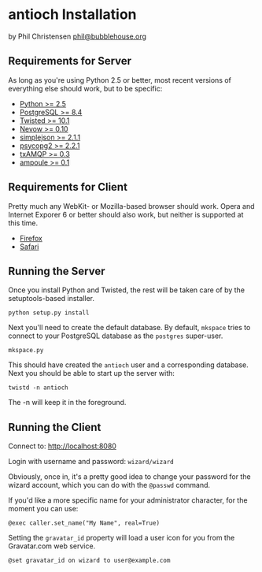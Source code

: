 antioch Installation
====================

by Phil Christensen
phil@bubblehouse.org

Requirements for Server
-----------------------

As long as you're using Python 2.5 or better, most recent versions of
everything else should work, but to be specific:

* [Python         >=  2.5  ](http://www.python.org)
* [PostgreSQL     >=  8.4  ](http://www.postgresql.org)
* [Twisted        >= 10.1  ](http://www.twistedmatrix.com)
* [Nevow          >=  0.10 ](http://divmod.org/trac/wiki/DivmodNevow)
* [simplejson     >=  2.1.1](http://pypi.python.org/pypi/simplejson)
* [psycopg2       >=  2.2.1](http://initd.org/psycopg)
* [txAMQP         >=  0.3  ](https://launchpad.net/txamqp)
* [ampoule        >=  0.1  ](https://launchpad.net/ampoule)

Requirements for Client
-----------------------

Pretty much any WebKit- or Mozilla-based browser should work. Opera
and Internet Exporer 6 or better should also work, but neither is
supported at this time.

* [Firefox](http://www.mozilla.com/firefox)
* [Safari](http://www.apple.com/safari)

Running the Server
-------------------

Once you install Python and Twisted, the rest will be taken care of by
the setuptools-based installer.

    python setup.py install

Next you'll need to create the default database. By default, `mkspace` tries
to connect to your PostgreSQL database as the `postgres` super-user.

    mkspace.py

This should have created the `antioch` user and a corresponding database. Next
you should be able to start up the server with:

    twistd -n antioch

The -n will keep it in the foreground.


Running the Client
------------------

Connect to: <http://localhost:8080>

Login with username and password: `wizard/wizard`

Obviously, once in, it's a pretty good idea to change your password for the 
wizard account, which you can do with the `@passwd` command.

If you'd like a more specific name for your administrator character, for the 
moment you can use:

    @exec caller.set_name("My Name", real=True)

Setting the `gravatar_id` property will load a user icon for you from the 
Gravatar.com web service.

    @set gravatar_id on wizard to user@example.com
